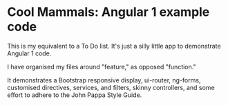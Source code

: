 # Cool Mammals: Angular 1 example code

This is my equivalent to a To Do list. It's just a silly little app to demonstrate Angular 1 code.

I have organised my files around "feature," as opposed "function."

It demonstrates a Bootstrap responsive display, ui-router, ng-forms, customised directives, services, and filters, skinny controllers, and some effort to adhere to the John Pappa Style Guide.